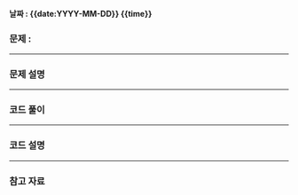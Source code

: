 #### 날짜 : {{date:YYYY-MM-DD}}  {{time}}

### 문제 :
---
### 문제 설명
---
### 코드 풀이
---
### 코드 설명
---
### 참고 자료
